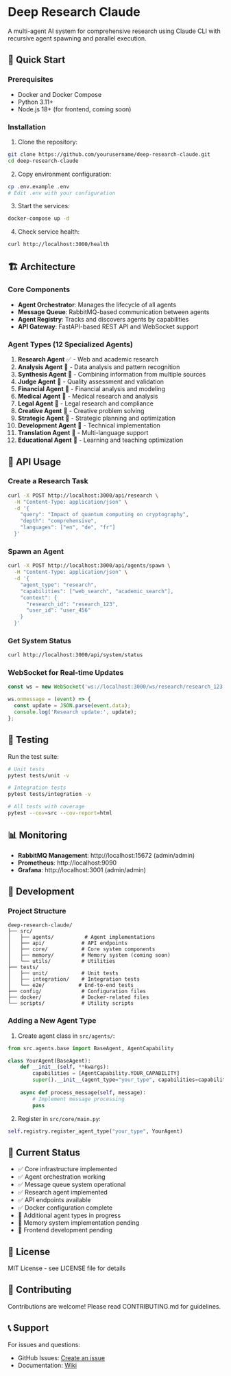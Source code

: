 # Deep Research Claude

A multi-agent AI system for comprehensive research using Claude CLI with recursive agent spawning and parallel execution.

## 🚀 Quick Start

### Prerequisites
- Docker and Docker Compose
- Python 3.11+
- Node.js 18+ (for frontend, coming soon)

### Installation

1. Clone the repository:
```bash
git clone https://github.com/yourusername/deep-research-claude.git
cd deep-research-claude
```

2. Copy environment configuration:
```bash
cp .env.example .env
# Edit .env with your configuration
```

3. Start the services:
```bash
docker-compose up -d
```

4. Check service health:
```bash
curl http://localhost:3000/health
```

## 🏗️ Architecture

### Core Components

- **Agent Orchestrator**: Manages the lifecycle of all agents
- **Message Queue**: RabbitMQ-based communication between agents  
- **Agent Registry**: Tracks and discovers agents by capabilities
- **API Gateway**: FastAPI-based REST API and WebSocket support

### Agent Types (12 Specialized Agents)

1. **Research Agent** ✅ - Web and academic research
2. **Analysis Agent** 🚧 - Data analysis and pattern recognition
3. **Synthesis Agent** 🚧 - Combining information from multiple sources
4. **Judge Agent** 🚧 - Quality assessment and validation
5. **Financial Agent** 🚧 - Financial analysis and modeling
6. **Medical Agent** 🚧 - Medical research and analysis
7. **Legal Agent** 🚧 - Legal research and compliance
8. **Creative Agent** 🚧 - Creative problem solving
9. **Strategic Agent** 🚧 - Strategic planning and optimization
10. **Development Agent** 🚧 - Technical implementation
11. **Translation Agent** 🚧 - Multi-language support
12. **Educational Agent** 🚧 - Learning and teaching optimization

## 📡 API Usage

### Create a Research Task

```bash
curl -X POST http://localhost:3000/api/research \
  -H "Content-Type: application/json" \
  -d '{
    "query": "Impact of quantum computing on cryptography",
    "depth": "comprehensive",
    "languages": ["en", "de", "fr"]
  }'
```

### Spawn an Agent

```bash
curl -X POST http://localhost:3000/api/agents/spawn \
  -H "Content-Type: application/json" \
  -d '{
    "agent_type": "research",
    "capabilities": ["web_search", "academic_search"],
    "context": {
      "research_id": "research_123",
      "user_id": "user_456"
    }
  }'
```

### Get System Status

```bash
curl http://localhost:3000/api/system/status
```

### WebSocket for Real-time Updates

```javascript
const ws = new WebSocket('ws://localhost:3000/ws/research/research_123');

ws.onmessage = (event) => {
  const update = JSON.parse(event.data);
  console.log('Research update:', update);
};
```

## 🧪 Testing

Run the test suite:

```bash
# Unit tests
pytest tests/unit -v

# Integration tests
pytest tests/integration -v

# All tests with coverage
pytest --cov=src --cov-report=html
```

## 📊 Monitoring

- **RabbitMQ Management**: http://localhost:15672 (admin/admin)
- **Prometheus**: http://localhost:9090
- **Grafana**: http://localhost:3001 (admin/admin)

## 🔧 Development

### Project Structure

```
deep-research-claude/
├── src/
│   ├── agents/          # Agent implementations
│   ├── api/            # API endpoints
│   ├── core/           # Core system components
│   ├── memory/         # Memory system (coming soon)
│   └── utils/          # Utilities
├── tests/
│   ├── unit/           # Unit tests
│   ├── integration/    # Integration tests
│   └── e2e/           # End-to-end tests
├── config/             # Configuration files
├── docker/             # Docker-related files
└── scripts/            # Utility scripts
```

### Adding a New Agent Type

1. Create agent class in `src/agents/`:
```python
from src.agents.base import BaseAgent, AgentCapability

class YourAgent(BaseAgent):
    def __init__(self, **kwargs):
        capabilities = [AgentCapability.YOUR_CAPABILITY]
        super().__init__(agent_type="your_type", capabilities=capabilities, **kwargs)
    
    async def process_message(self, message):
        # Implement message processing
        pass
```

2. Register in `src/core/main.py`:
```python
self.registry.register_agent_type("your_type", YourAgent)
```

## 🚦 Current Status

- ✅ Core infrastructure implemented
- ✅ Agent orchestration working
- ✅ Message queue system operational
- ✅ Research agent implemented
- ✅ API endpoints available
- ✅ Docker configuration complete
- 🚧 Additional agent types in progress
- 🚧 Memory system implementation pending
- 🚧 Frontend development pending

## 📝 License

MIT License - see LICENSE file for details

## 🤝 Contributing

Contributions are welcome! Please read CONTRIBUTING.md for guidelines.

## 📞 Support

For issues and questions:
- GitHub Issues: [Create an issue](https://github.com/yourusername/deep-research-claude/issues)
- Documentation: [Wiki](https://github.com/yourusername/deep-research-claude/wiki)